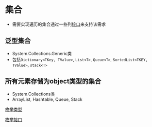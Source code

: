 # 集合

- 需要实现遍历的集合通过一些列[接口](Csharp_Interface.md)来支持该需求

## 泛型集合

- System.Collections.Generic类
- 包括`Dictionary<TKey, TValue>`, `List<T>`, `Queue<T>`, `SortedList<TKEY, TValue>`, `stack<T>`

## 所有元素存储为object类型的集合

- System.Collections类
- ArrayList, Hashtable, Queue, Stack

[枚举类型](csharp_enum.md)

[枚举接口](Csharp_Enum_interface.md)
